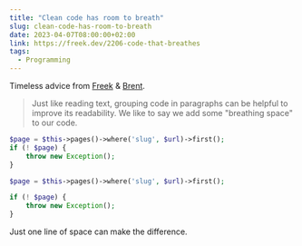 ```yaml
---
title: "Clean code has room to breath"
slug: clean-code-has-room-to-breath
date: 2023-04-07T08:00:00+02:00
link: https://freek.dev/2206-code-that-breathes
tags:
  - Programming
---
```


Timeless advice from [Freek](https://twitter.com/freekmurze) & [Brent](https://twitter.com/brendt_gd).

> Just like reading text, grouping code in paragraphs can be helpful to improve its readability. We like to say we add some "breathing space" to our code.

```php
$page = $this->pages()->where('slug', $url)->first();
if (! $page) {
    throw new Exception();
}
```

```php
$page = $this->pages()->where('slug', $url)->first();

if (! $page) {
    throw new Exception();
}
```

Just one line of space can make the difference.
